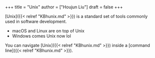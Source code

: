 +++
title = "Unix"
author = ["Houjun Liu"]
draft = false
+++

[Unix]({{< relref "KBhunix.md" >}}) is a standard set of tools commonly used in software development.

-   macOS and Linux are on top of Unix
-   Windows comes Unix now lol

You can navigate [Unix]({{< relref "KBhunix.md" >}}) inside a [command line]({{< relref "KBhunix.md" >}}).
